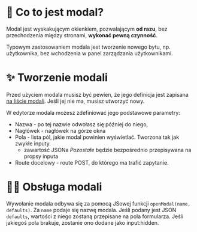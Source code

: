 # 📝 Co to jest modal?

Modal jest wyskakującym okienkiem, pozwalającym **od razu**, bez przechodzenia między stronami, **wykonać pewną czynność**.

Typowym zastosowaniem modala jest tworzenie nowego bytu, np. użytkownika, bez wchodzenia w panel zarządzania użytkownikami.

# ✨ Tworzenie modali

Przed użyciem modala musisz być pewien, że jego definicja jest zapisana [na liście modali](/admin/models/modals). Jeśli jej nie ma, musisz utworzyć nowy.

W edytorze modala możesz zdefiniować jego podstawowe parametry:
- Nazwa - po tej nazwie odwołasz się później do niego,
- Nagłówek - nagłówek na górze okna
- Pola - lista pól, jakie modal powinien wyświetlać. Tworzona tak jak zwykłe inputy.
  - zawartość JSONa _Pozostałe_ będzie bezpośrednio przepisywana na propsy inputa
- Route docelowy - route POST, do którego ma trafić zapytanie.

# 🧑‍💻 Obsługa modali

Wywołanie modala odbywa się za pomocą JSowej funkcji `openModal(name, defaults)`.
Za `name` podaje się nazwę modala.
Jeśli podany jest JSON `defaults`, wartości z niego zostaną przepisane na pola formularza. Jeśli jakiegoś pola brakuje, zostanie ono dodane jako input:hidden.
